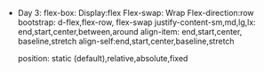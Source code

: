 - Day 3:
  flex-box: 
    Display:flex
    Flex-swap: Wrap
    Flex-direction:row
    bootstrap: d-flex,flex-row, flex-swap
    justify-content-sm,md,lg,lx: end,start,center,between,around 
    align-item: end,start,center, baseline,stretch
    align-self:end,start,center,baseline,stretch
     
  position: static (default),relative,absolute,fixed
